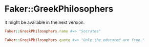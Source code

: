 # Faker::GreekPhilosophers

It might be available in the next version.

```ruby
Faker::GreekPhilosophers.name #=> "Socrates"

Faker::GreekPhilosophers.quote #=> "Only the educated are free."
```
